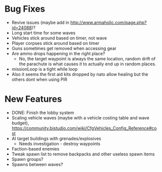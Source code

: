 # Bug Fixes
* Revive issues (maybe add in http://www.armaholic.com/page.php?id=24088)?
* Long start time for some waves
* Vehicles stick around based on timer, not wave
* Player corpses stick around based on timer
* Guns sometimes get removed when accessing gear
* Are ammo drops happening in the right place?
  * No, the target waypoint is always the same location, random drift of the parachute is what causes it to actually end up in random places.
* missionLoop is a tight while loop
* Also it seems the first aid kits dropped by nato allow healing but the others dont when using PIR


# New Features
* DONE: Finish the lobby system
* Scaling vehicle waves (maybe with a vehicle costing table and wave budget), https://community.bistudio.com/wiki/CfgVehicles_Config_Reference#cost
* AI target buildings with grenades/explosives
  * Needs investigation - destroy waypoints
* Faction-based enemies
* Tweak spawn list to remove backpacks and other useless spawn items
* Spawn groups?
* Spawns between waves?

